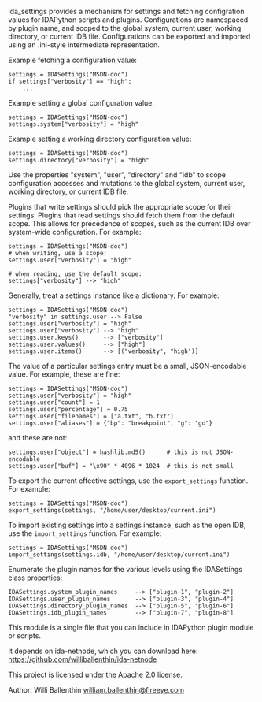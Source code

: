 ida_settings provides a mechanism for settings and fetching
configration values for IDAPython scripts and plugins.
Configurations are namespaced by plugin name,
and scoped to the global system, current user,
working directory, or current IDB file. Configurations
can be exported and imported using an .ini-style intermediate
representation.

Example fetching a configuration value:

    settings = IDASettings("MSDN-doc")
    if settings["verbosity"] == "high":
        ...

Example setting a global configuration value:

    settings = IDASettings("MSDN-doc")
    settings.system["verbosity"] = "high"

Example setting a working directory configuration value:

    settings = IDASettings("MSDN-doc")
    settings.directory["verbosity"] = "high"

Use the properties "system", "user", "directory" and "idb"
to scope configuration accesses and mutations to the global
system, current user, working directory, or current IDB file.

Plugins that write settings should pick the appropriate
scope for their settings. Plugins that read settings should
fetch them from the default scope. This allows for precedence
of scopes, such as the current IDB over system-wide configuration.
For example:

    settings = IDASettings("MSDN-doc")
    # when writing, use a scope:
    settings.user["verbosity"] = "high"
    
    # when reading, use the default scope:
    settings["verbosity"] --> "high"

Generally, treat a settings instance like a dictionary. For example:

    settings = IDASettings("MSDN-doc")
    "verbosity" in settings.user --> False
    settings.user["verbosity"] = "high"
    settings.user["verbosity"] --> "high"
    settings.user.keys()       --> ["verbosity"]
    settings.user.values()     --> ["high"]
    settings.user.items()      --> [("verbosity", "high')]

The value of a particular settings entry must be a small, JSON-encodable
value. For example, these are fine:

    settings = IDASettings("MSDN-doc")
    settings.user["verbosity"] = "high"
    settings.user["count"] = 1
    settings.user["percentage"] = 0.75
    settings.user["filenames"] = ["a.txt", "b.txt"]
    settings.user["aliases"] = {"bp": "breakpoint", "g": "go"}

and these are not:

    settings.user["object"] = hashlib.md5()      # this is not JSON-encodable
    settings.user["buf"] = "\x90" * 4096 * 1024  # this is not small

To export the current effective settings, use the `export_settings`
function. For example:

    settings = IDASettings("MSDN-doc")
    export_settings(settings, "/home/user/desktop/current.ini")

To import existing settings into a settings instance, such as
the open IDB, use the `import_settings` function. For example:

    settings = IDASettings("MSDN-doc")
    import_settings(settings.idb, "/home/user/desktop/current.ini")

Enumerate the plugin names for the various levels using the
IDASettings class properties:

    IDASettings.system_plugin_names     --> ["plugin-1", "plugin-2"]
    IDASettings.user_plugin_names       --> ["plugin-3", "plugin-4"]
    IDASettings.directory_plugin_names  --> ["plugin-5", "plugin-6"]
    IDASettings.idb_plugin_names        --> ["plugin-7", "plugin-8"]

This module is a single file that you can include in IDAPython
plugin module or scripts.

It depends on ida-netnode, which you can download here: 
https://github.com/williballenthin/ida-netnode

This project is licensed under the Apache 2.0 license.

Author: Willi Ballenthin <william.ballenthin@fireeye.com>
